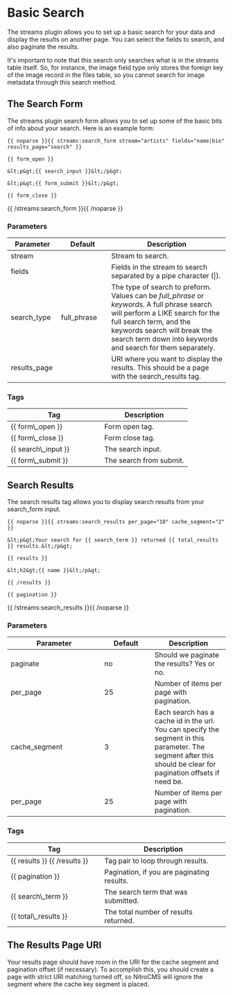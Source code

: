 # Basic Search

The streams plugin allows you to set up a basic search for your data and display the results on another page. You can select the fields to search, and also paginate the results.

It's important to note that this search only searches what is in the streams table itself. So, for instance, the image field type only stores the foreign key of the image record in the files table, so you cannot search for image metadata through this search method.
	
## The Search Form 
 
The streams plugin search form allows you to set up some of the basic bits of info about your search. Here is an example form:

	{{ noparse }}{{ streams:search_form stream="artists" fields="name|bio" results_page="search" }}
	  
	{{ form_open }}
	 
	&lt;p&gt;{{ search_input }}&lt;/p&gt;
	 
	&lt;p&gt;{{ form_submit }}&lt;/p&gt;
	 
	{{ form_close }}
	 
{{ /streams:search_form }}{{ /noparse }}

### Parameters

<table cellpadding="0" cellspacing="0" class="docs_table"> 
 <thead> 
  <tr> 
   <th width="100">Parameter</th> 
   <th width="100">Default</th> 
   <th>Description</th> 
  </tr> 
 </thead> 
 <tbody> 
  <tr> 
	<td>stream</td>
	<td></td>
    <td>Stream to search.</td> 
  </tr> 
  <tr> 
	<td>fields</td>
	<td></td>
    <td>Fields in the stream to search separated by a pipe character (|).</td> 
  </tr> 
  <tr> 
	<td>search_type</td>
	<td>full_phrase</td>
    <td>The type of search to preform. Values can be <em>full_phrase</em> or <em>keywords</em>. A full phrase search will perform a LIKE search for the full search term, and the keywords search will break the search term down into keywords and search for them separately.</td> 
  </tr> 
  <tr> 
	<td>results_page</td>
	<td></td>
    <td>URI where you want to display the results. This should be a page with the search_results tag.</td> 
  </tr> 
</tbody>
</table>

### Tags
	
<table cellpadding="0" cellspacing="0" class="docs_table"> 
 <thead> 
  <tr> 
   <th width="200">Tag</th> 
   <th>Description</th> 
  </tr> 
 </thead> 
 <tbody> 
  <tr> 
	<td>{{&nbsp;form\_open&nbsp;}}</td>
    <td>Form open tag.</td> 
  </tr> 
  <tr> 
	<td>{{&nbsp;form\_close&nbsp;}}</td>
    <td>Form close tag.</td> 
  </tr> 
  <tr> 
	<td>{{&nbsp;search\_input&nbsp;}}</td>
    <td>The search input.</td> 
  </tr> 
  <tr> 
	<td>{{&nbsp;form\_submit&nbsp;}}</td>
    <td>The search from submit.</td> 
  </tr> 
</tbody>
</table>

## Search Results
 
 The search results tag allows you to display search results from your search_form input.

	{{ noparse }}{{ streams:search_results per_page="10" cache_segment="2" }}
	
	&lt;p&gt;Your search for {{ search_term }} returned {{ total_results }} results.&lt;/p&gt;
	 
	{{ results }}
	
	&lt;h2&gt;{{ name }}&lt;/p&gt;
	
	{{ /results }}
	 
	{{ pagination }}
	
{{ /streams:search_results }}{{ /noparse }}

### Parameters

<table cellpadding="0" cellspacing="0" class="docs_table"> 
 <thead> 
  <tr> 
   <th width="200">Parameter</th> 
   <th width="100">Default</th>
   <th>Description</th> 
  </tr> 
 </thead> 
 <tbody> 
  <tr> 
	<td>paginate</td>
	<td>no</td>
    <td>Should we paginate the results? Yes or no.</td> 
  </tr> 
  <tr> 
	<td>per_page</td>
	<td>25</td>
    <td>Number of items per page with pagination.</td> 
  </tr> 
  <tr> 
	<td>cache_segment</td>
	<td>3</td>
    <td>Each search has a cache id in the url. You can specify the segment in this parameter. The segment after this should be clear for pagination offsets if need be.</td> 
  </tr> 
  <tr> 
	<td>per_page</td>
	<td>25</td>
    <td>Number of items per page with pagination.</td> 
  </tr> 
</tbody>
</table>

### Tags
	
<table cellpadding="0" cellspacing="0" class="docs_table"> 
 <thead> 
  <tr> 
   <th width="200">Tag</th> 
   <th>Description</th> 
  </tr> 
 </thead> 
 <tbody> 
  <tr> 
	<td>{{&nbsp;results&nbsp;}} {{&nbsp;/results&nbsp;}}</td>
    <td>Tag pair to loop through results.</td> 
  </tr> 
  <tr> 
	<td>{{&nbsp;pagination&nbsp;}}</td>
    <td>Pagination, if you are paginating results.</td> 
  </tr> 
  <tr> 
	<td>{{&nbsp;search\_term&nbsp;}}</td>
    <td>The search term that was submitted.</td> 
  </tr> 
  <tr> 
	<td>{{&nbsp;total\_results&nbsp;}}</td>
    <td>The total number of results returned.</td> 
  </tr> 
</tbody>
</table>

## The Results Page URI

Your results page should have room in the URI for the cache segment and pagination offset (if necessary). To accomplish this, you should create a page with strict URI matching turned off, so NitroCMS will ignore the segment where the cache key segment is placed.
